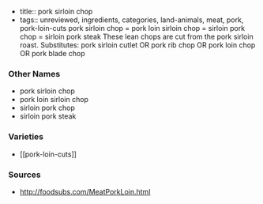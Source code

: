- title:: pork sirloin chop
- tags:: unreviewed, ingredients, categories, land-animals, meat, pork, pork-loin-cuts
pork sirloin chop = pork loin sirloin chop = sirloin pork chop = sirloin pork steak These lean chops are cut from the pork sirloin roast. Substitutes: pork sirloin cutlet OR pork rib chop OR pork loin chop OR pork blade chop

### Other Names

* pork sirloin chop
* pork loin sirloin chop
* sirloin pork chop
* sirloin pork steak

### Varieties

* [[pork-loin-cuts]]

### Sources
* http://foodsubs.com/MeatPorkLoin.html
